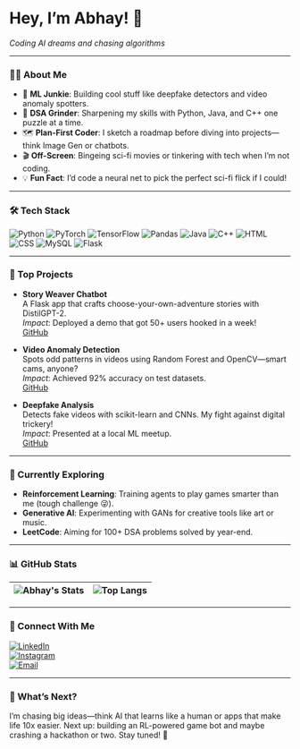 

# Hey, I’m Abhay! 👋  
*Coding AI dreams and chasing algorithms*  

---

### 🧑‍💻 About Me  
- 🔬 **ML Junkie**: Building cool stuff like deepfake detectors and video anomaly spotters.  
- 🧠 **DSA Grinder**: Sharpening my skills with Python, Java, and C++ one puzzle at a time.  
- 🗺️ **Plan-First Coder**: I sketch a roadmap before diving into projects—think Image Gen or chatbots.  
- 🎬 **Off-Screen**: Bingeing sci-fi movies or tinkering with tech when I’m not coding.  
- 💡 **Fun Fact**: I’d code a neural net to pick the perfect sci-fi flick if I could!  

---

### 🛠️ Tech Stack  
![Python](https://img.shields.io/badge/Python-3776AB?style=for-the-badge&logo=python&logoColor=white) 
![PyTorch](https://img.shields.io/badge/PyTorch-EE4C2C?style=for-the-badge&logo=pytorch&logoColor=white) 
![TensorFlow](https://img.shields.io/badge/TensorFlow-FF6F00?style=for-the-badge&logo=tensorflow&logoColor=white) 
![Pandas](https://img.shields.io/badge/Pandas-150458?style=for-the-badge&logo=pandas&logoColor=white) 
![Java](https://img.shields.io/badge/Java-007396?style=for-the-badge&logo=java&logoColor=white) 
![C++](https://img.shields.io/badge/C++-00599C?style=for-the-badge&logo=c%2B%2B&logoColor=white) 
![HTML](https://img.shields.io/badge/HTML-E34F26?style=for-the-badge&logo=html5&logoColor=white) 
![CSS](https://img.shields.io/badge/CSS-1572B6?style=for-the-badge&logo=css3&logoColor=white) 
![MySQL](https://img.shields.io/badge/MySQL-4479A1?style=for-the-badge&logo=mysql&logoColor=white) 
![Flask](https://img.shields.io/badge/Flask-000000?style=for-the-badge&logo=flask&logoColor=white) 

---

### 🚀 Top Projects  
- **Story Weaver Chatbot**  
  A Flask app that crafts choose-your-own-adventure stories with DistilGPT-2.  
  *Impact*: Deployed a demo that got 50+ users hooked in a week!  
  [GitHub](https://github.com/LexViper/story-weaver)  

- **Video Anomaly Detection**  
  Spots odd patterns in videos using Random Forest and OpenCV—smart cams, anyone?  
  *Impact*: Achieved 92% accuracy on test datasets.  
  [GitHub](https://github.com/LexViper/video-anomaly-detection)  

- **Deepfake Analysis**  
  Detects fake videos with scikit-learn and CNNs. My fight against digital trickery!  
  *Impact*: Presented at a local ML meetup.  
  [GitHub](https://github.com/LexViper/deepfake-analysis)  

---

### 🌱 Currently Exploring  
- **Reinforcement Learning**: Training agents to play games smarter than me (tough challenge 😜).  
- **Generative AI**: Experimenting with GANs for creative tools like art or music.  
- **LeetCode**: Aiming for 100+ DSA problems solved by year-end.  

---

### 📊 GitHub Stats  
| ![Abhay's Stats](https://github-readme-stats.vercel.app/api?username=LexViper&show_icons=true&theme=midnight-purple) | ![Top Langs](https://github-readme-stats.vercel.app/api/top-langs/?username=LexViper&layout=compact&theme=midnight-purple) |  
| --- | --- |  

---

### 🤝 Connect With Me  
[![LinkedIn](https://img.shields.io/badge/LinkedIn-0077B5?style=for-the-badge&logo=linkedin&logoColor=white)](https://www.linkedin.com/in/abhay-choudhary-792693280/)  
[![Instagram](https://img.shields.io/badge/Instagram-E4405F?style=for-the-badge&logo=instagram&logoColor=white)](https://www.instagram.com/not_now_abhi/)  
[![Email](https://img.shields.io/badge/Email-D14836?style=for-the-badge&logo=gmail&logoColor=white)](mailto:thisisabhay.c@gmail.com)  

---

### 🔮 What’s Next?  
I’m chasing big ideas—think AI that learns like a human or apps that make life 10x easier. Next up: building an RL-powered game bot and maybe crashing a hackathon or two. Stay tuned! 🚀  

